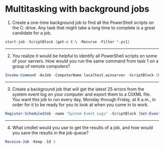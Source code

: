 # Multitasking with background jobs

1) Create a one-time background job to find all the PowerShell scripts on the C: drive. Any task that might take a long time to complete is a great candidate for a job.
```powershell
start-job -ScriptBlock {get-c C:\ -Recurse -Filter *.ps1}
```
---

2) You realize it would be helpful to identify all PowerShell scripts on some of your servers. How would you run the same command from task 1 on a group of remote computers?
```powershell
Invoke-Command -AsJob -ComputerName localhost,winserver -ScriptBlock {Get-ChildItem C:\ -Recurse -Filter *.ps1}
```
---

3) Create a background job that will get the latest 25 errors from the system event log on your computer and export them to a CliXML file. You want this job to run every day, Monday through Friday, at 6 a.m., in order for it to be ready for you to look at when you come in to work.
```powershell
Register-ScheduledJob -name "System Event Logs" -ScriptBlock {Get-EventLog -LogName System -Newest 25 | Export-Clixml} -Trigger (New-JobTrigger -At 6am -Weekly -DaysOfWeek Monday,Tuesday,Wednesday,Thursday,Friday)
```
---

4) What cmdlet would you use to get the results of a job, and how would you save the results in the job queue?
```powershell
Receive-Job -Keep -Id 3
```